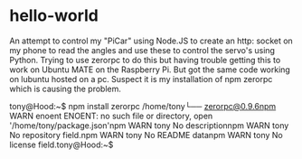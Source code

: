 

# hello-world
An attempt to control my "PiCar" using Node.JS to create an http: socket on my phone to read the angles 
and use these to control the servo's using Python.
Trying to use zerorpc to do this but having trouble getting this to work on Ubuntu MATE on the Raspberry Pi.
But got the same code working on lubuntu hosted on a pc. Suspect it is my installation of npm zerorpc which is causing the problem.

tony@Hood:~$ npm install zerorpc
/home/tony└── zerorpc@0.9.6npm 
WARN enoent ENOENT: no such file or directory, open '/home/tony/package.json'npm 
WARN tony No descriptionnpm WARN tony No repository field.npm 
WARN tony No README datanpm WARN tony No license field.tony@Hood:~$
